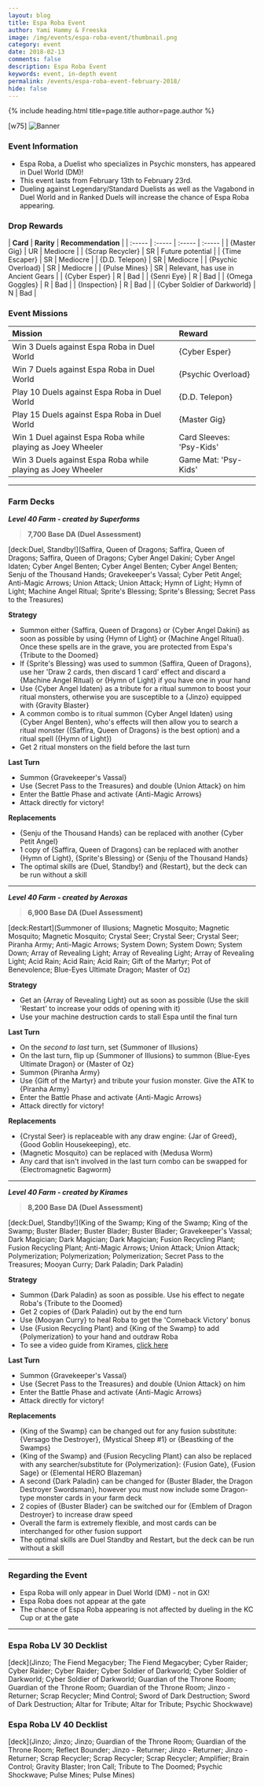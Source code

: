 ```yaml
---
layout: blog
title: Espa Roba Event
author: Yami Hammy & Freeska
image: /img/events/espa-roba-event/thumbnail.png
category: event
date: 2018-02-13
comments: false
description: Espa Roba Event
keywords: event, in-depth event
permalink: /events/espa-roba-event-february-2018/
hide: false
---
```


{% include heading.html title=page.title author=page.author %}

[w75]
![Banner](https://lh3.googleusercontent.com/0Ezj7PCM_rc24KmMhcltNqD6sRiu7bmosYGVQ0_3YTwl-NCBhHpL9Muti0NmOsuiSnMoQxal8Z8)

### Event Information 
- Espa Roba, a Duelist who specializes in Psychic monsters, has appeared in Duel World (DM)!
- This event lasts from February 13th to February 23rd.
- Dueling against Legendary/Standard Duelists as well as the Vagabond in Duel World and in Ranked Duels will increase the chance of Espa Roba appearing.

### Drop Rewards

| **Card** |  **Rarity** |  **Recommendation**  | 
| :----- | :----- | :----- | :-----  |
| {Master Gig} | UR | Mediocre |
| {Scrap Recycler} | SR | Future potential |
| {Time Escaper} | SR | Mediocre |
| {D.D. Telepon} | SR | Mediocre |
| {Psychic Overload} | SR | Mediocre |
| {Pulse Mines} | SR | Relevant, has use in Ancient Gears |
| {Cyber Esper} | R | Bad |
| {Senri Eye} | R | Bad |
| {Omega Goggles} | R | Bad |
| {Inspection} | R | Bad |
| {Cyber Soldier of Darkworld} | N | Bad |


### Event Missions 

| **Mission** |  **Reward** | 
| :----- | :----- |
| Win 3 Duels against Espa Roba in Duel World | {Cyber Esper} |
| Win 7 Duels against Espa Roba in Duel World | {Psychic Overload} |
| Play 10 Duels against Espa Roba in Duel World | {D.D. Telepon} |
| Play 15 Duels against Espa Roba in Duel World | {Master Gig} |
| Win 1 Duel against Espa Roba while playing as Joey Wheeler | Card Sleeves: 'Psy-Kids' |
| Win 3 Duels against Espa Roba while playing as Joey Wheeler | Game Mat: 'Psy-Kids' |

---

### Farm Decks

***Level 40 Farm - created by Superforms***
> **7,700 Base DA (Duel Assessment)**

[deck:Duel, Standby!](Saffira, Queen of Dragons; Saffira, Queen of Dragons; Saffira, Queen of Dragons; Cyber Angel Dakini; Cyber Angel Idaten; Cyber Angel Benten; Cyber Angel Benten; Cyber Angel Benten; Senju of the Thousand Hands; Gravekeeper's Vassal; Cyber Petit Angel; Anti-Magic Arrows; Union Attack; Union Attack; Hymn of Light; Hymn of Light; Machine Angel Ritual; Sprite's Blessing; Sprite's Blessing; Secret Pass to the Treasures)

**Strategy**
-  Summon either {Saffira, Queen of Dragons} or {Cyber Angel Dakini} as soon as possible by using {Hymn of Light} or {Machine Angel Ritual}. Once these spells are in the grave, you are protected from Espa's {Tribute to the Doomed}
- If {Sprite's Blessing} was used to summon {Saffira, Queen of Dragons}, use her 'Draw 2 cards, then discard 1 card' effect and discard a {Machine Angel Ritual} or {Hymn of Light} if you have one in your hand
- Use {Cyber Angel Idaten} as a tribute for a ritual summon to boost your ritual monsters, otherwise you are susceptible to a {Jinzo} equipped with {Gravity Blaster}
- A common combo is to ritual summon {Cyber Angel Idaten} using {Cyber Angel Benten}, who's effects will then allow you to search a ritual monster ({Saffira, Queen of Dragons} is the best option) and a ritual spell ({Hymn of Light})
- Get 2 ritual monsters on the field before the last turn

**Last Turn** 
- Summon {Gravekeeper's Vassal}
- Use {Secret Pass to the Treasures} and double {Union Attack} on him
- Enter the Battle Phase and activate {Anti-Magic Arrows}
- Attack directly for victory!


**Replacements**
- {Senju of the Thousand Hands} can be replaced with another {Cyber Petit Angel}
- 1 copy of {Saffira, Queen of Dragons} can be replaced with another {Hymn of Light}, {Sprite's Blessing} or {Senju of the Thousand Hands}
- The optimal skills are {Duel, Standby!} and {Restart}, but the deck can be run without a skill

---

***Level 40 Farm - created by Aeroxas***
> **6,900 Base DA (Duel Assessment)**

[deck:Restart](Summoner of Illusions; Magnetic Mosquito; Magnetic Mosquito; Magnetic Mosquito; Crystal Seer; Crystal Seer; Crystal Seer; Piranha Army; Anti-Magic Arrows; System Down; System Down; System Down; Array of Revealing Light; Array of Revealing Light; Array of Revealing Light; Acid Rain; Acid Rain; Acid Rain; Gift of the Martyr; Pot of Benevolence; Blue-Eyes Ultimate Dragon; Master of Oz)

**Strategy**
-  Get an {Array of Revealing Light} out as soon as possible (Use the skill 'Restart' to increase your odds of opening with it)
-  Use your machine destruction cards to stall Espa until the final turn 

**Last Turn** 
- On the *second to last* turn, set {Summoner of Illusions}
- On the last turn, flip up {Summoner of Illusions} to summon {Blue-Eyes Ultimate Dragon} or {Master of Oz}
- Summon {Piranha Army}
- Use {Gift of the Martyr} and tribute your fusion monster. Give the ATK to {Piranha Army}
- Enter the Battle Phase and activate {Anti-Magic Arrows}
- Attack directly for victory!


**Replacements**
- {Crystal Seer} is replaceable with any draw engine: {Jar of Greed}, {Good Goblin Housekeeping}, etc.
- {Magnetic Mosquito} can be replaced with {Medusa Worm}
- Any card that isn't involved in the last turn combo can be swapped for {Electromagnetic Bagworm}

---
 
***Level 40 Farm - created by Kirames***
> **8,200 Base DA (Duel Assessment)**

[deck:Duel, Standby!](King of the Swamp; King of the Swamp; King of the Swamp; Buster Blader; Buster Blader; Buster Blader; Gravekeeper's Vassal; Dark Magician; Dark Magician; Dark Magician; Fusion Recycling Plant; Fusion Recycling Plant; Anti-Magic Arrows; Union Attack; Union Attack; Polymerization; Polymerization; Polymerization; Secret Pass to the Treasures; Mooyan Curry; Dark Paladin; Dark Paladin)

**Strategy**
- Summon {Dark Paladin} as soon as possible. Use his effect to negate Roba's {Tribute to the Doomed}
- Get 2 copies of {Dark Paladin} out by the end turn
- Use {Mooyan Curry} to heal Roba to get the 'Comeback Victory' bonus
- Use {Fusion Recycling Plant} and {King of the Swamp} to add {Polymerization} to your hand and outdraw Roba
- To see a video guide from Kirames, [click here](https://www.youtube.com/watch?v=uiEGk9CBFdY&t=1s)

**Last Turn** 
- Summon {Gravekeeper's Vassal}
- Use {Secret Pass to the Treasures} and double {Union Attack} on him
- Enter the Battle Phase and activate {Anti-Magic Arrows}
- Attack directly for victory!


**Replacements**
- {King of the Swamp} can be changed out for any fusion substitute: {Versago the Destroyer}, {Mystical Sheep #1} or {Beastking of the Swamps}
- {King of the Swamp} and {Fusion Recycling Plant} can also be replaced with any searcher/substitute for {Polymerization}: {Fusion Gate}, {Fusion Sage} or {Elemental HERO Blazeman}
- A second {Dark Paladin} can be changed for {Buster Blader, the Dragon Destroyer Swordsman}, however you must now include some Dragon-type monster cards in your farm deck
- 2 copies of {Buster Blader} can be switched our for {Emblem of Dragon Destroyer} to increase draw speed
- Overall the farm is extremely flexible, and most cards can be interchanged for other fusion support
- The optimal skills are Duel Standby and Restart, but the deck can be run without a skill

---

### Regarding the Event
- Espa Roba will only appear in Duel World (DM) - not in GX!
- Espa Roba does not appear at the gate
- The chance of Espa Roba appearing is not affected by dueling in the KC Cup or at the gate 

---

### Espa Roba LV 30 Decklist
[deck](Jinzo; The Fiend Megacyber; The Fiend Megacyber; Cyber Raider; Cyber Raider; Cyber Raider; Cyber Soldier of Darkworld; Cyber Soldier of Darkworld; Cyber Soldier of Darkworld; Guardian of the Throne Room; Guardian of the Throne Room; Guardian of the Throne Room; Jinzo - Returner; Scrap Recycler; Mind Control; Sword of Dark Destruction; Sword of Dark Destruction; Altar for Tribute; Altar for Tribute; Psychic Shockwave)

### Espa Roba LV 40 Decklist
[deck](Jinzo; Jinzo; Jinzo; Guardian of the Throne Room; Guardian of the Throne Room; Reflect Bounder; Jinzo - Returner; Jinzo - Returner; Jinzo - Returner; Scrap Recycler; Scrap Recycler; Scrap Recycler; Amplifier; Brain Control; Gravity Blaster; Iron Call; Tribute to The Doomed; Psychic Shockwave; Pulse Mines; Pulse Mines)
<!--stackedit_data:
eyJoaXN0b3J5IjpbLTE5MjIwNjQ3MDYsMTc5OTYyMTczOCwtMT
E5NTY1NzQ5MiwtMzcwNTk0NzI1LDIzNDM0MTk3OSwyODkwMzEw
NF19
-->